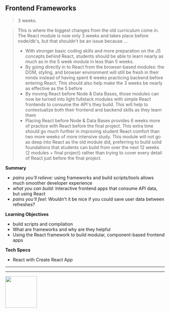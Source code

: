 ## Frontend Frameworks

> 3 weeks.

> This is where the biggest changes from the old curriculum come in.  The React module is now only 3 weeks and takes place before node/db's, but that  shouldn't be an issue because ...
> * With stronger basic coding skills and more preparation on the JS concepts behind React, students should be able to learn nearly as much as in the 5 week module in less than 5 weeks.
> * By going directly in to React from the browser-based modules: the DOM, styling, and browser environment will still be fresh in their minds instead of having spent 6 weeks practicing backend before entering React. This should also help make the 3 weeks be nearly as effective as the 5 before
> * By moving React before Node & Data Bases, those modules can now be turned into light fullstack modules with simple React frontends to consume the API's they build.  This will help to contextualize both their frontend and backend skills as they learn them
> * Placing React before Node & Data Bases provides 6 weeks more of practice with React before the final project.  This extra time should go much further in improving student React comfort than two more weeks of more intensive study.
> This module will not go as deep into React as the old module did, preferring to build solid foundations that students can build from over the next 12 weeks (2 modules + final project) rather than trying to cover every detail of React just before the final project.


__Summary__
* _pains you’ll relieve_: using frameworks and build scripts/tools allows much smoother developer experience
* _what you can build_: Interactive frontend apps that consume API data, but using React
* _pains you’ll feel_: Wouldn't it be nice if you could save user data between refreshes?

__Learning Objectives__
* build scripts and compilation
* What are frameworks and why are they helpful
* Using the React framework to build modular, component-based frontend apps

__Tech Specs__
* React with Create React App


<hr>
<hr>
<a href="https://hackyourfuture.be" target="_blank"><img
    src="https://user-images.githubusercontent.com/18554853/63941625-4c7c3d00-ca6c-11e9-9a76-8d5e3632fe70.jpg"
    width="100" height="100"></a>

